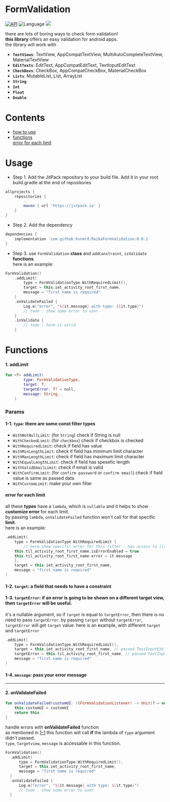 # FormValidation


[![API](https://img.shields.io/badge/API-16%2B-brightgreen.svg?style=flat)](https://android-arsenal.com/api?level=16)
![Language](https://img.shields.io/badge/language-Kotlin-red.svg)
[![](https://jitpack.io/v/hsnmrd/RaikaFormValidation.svg)](https://jitpack.io/#hsnmrd/RaikaFormValidation)

there are lots of boring ways to check form validation!  
**this library** offers an easy validation for android apps.  
the library will work with  
- **```TextViews```**: TextView, AppCompatTextView, MultiAutoCompleteTextView, MaterialTextView
- **```EditTexts```**: EditText, AppCompatEditText, TextInputEditText
- **```CheckBoxs```**: CheckBox, AppCompatCheckBox, MaterialCheckBox
- **```Lists```**: MutableList, List, ArrayList
- **```String```**  
- **```Int```**  
- **```Float```**  
- **```Double```**  

# Contents
- [how to use](https://github.com/hsnmrd/RaikaFormValidation#usage)  
- [functions](https://github.com/hsnmrd/RaikaFormValidation#functions)  
  [error for each limit](https://github.com/hsnmrd/RaikaFormValidation#error-for-each-limit)  


# Usage  

- Step 1. Add the JitPack repository to your build file. Add it in your root build.gradle at the end of repositories  
```groovy
allprojects {
	repositories {
		..
		maven { url 'https://jitpack.io' }
	}
}
```
- Step 2. Add the dependency
```groovy
dependencies {
	implementation 'com.github.hsnmrd:RaikaFormValidation:0.0.1'
}
```  
  
- Step 3. use ```FormValidation``` **class** and ```addConstraint```, ```isValidate``` **functions**.   
  here is an example:
```kotlin
FormValidation()
	.addLimit(
	    type = FormValidationType.WithRequiredLimit(),
	    target = this.iet_activity_root_first_name,
	    message = "first name is required"
	)
	.onValidateFailed {
	    Log.e("error", "${it.message} with type: ${it.type}")
	    // todo : show some error to user
	}
	.isValidate {
	    // todo : form is valid
	}
```
  
  
# Functions  
#### 1. addLimit
```kotlin
fun <T> addLimit(
        type: FormValidationType,
        target: T,
        targetError: T? = null,
        message: String,
    )
```
    

### Params  
#### 1-1. ```type```: there are some const filter types  
- ```WithNotNullLimit```: (for ```String```) check if String is null
- ```WithCheckedLimit```: (for ```checkbox```) check if checkbox is checked
- ```WithRequiredLimit```: check if field has value
- ```WithMinLengthLimit```: check if field has minimum limit character
- ```WithMaxLengthLimit```: check if field has maximum limit character
- ```WithEqualLengthLimit```: check if field has spesefic length
- ```WithValidEmailLimit```: check if email is valid 
- ```WithConfirmLimit```: (for ```confirm password``` or ```confirm email```) check if field value is same as passed data 
- ```WithCustomLimit```: make your own filter


#### error for each limit  
all these **types** have a ```lambda```, which is ```nullable``` and it helps to show **customize error** for each limit.  
by passing ```lambda```, ```onValidateFailed``` function won't call for that specific **limit**.  
here is an example:
```kotlin
.addLimit(
    type = FormValidationType.WithRequiredLimit {
    	// here show specific error for this filter - has access to [it.type] and [it.message] and [it.targetView] 
	this.til_activity_root_first_name.isErrorEnabled = true
	this.til_activity_root_first_name.error = it.message
    },
    target = this.iet_activity_root_first_name,
    message = "first name is required"
)
```  

#### 1-2. ```target```: a field that needs to have a constraint


#### 1-3. ```targetError```: if an error is going to be shown on a different target view, then ```targetError``` will be useful.  
it's a nullable argument, so if ```target``` is equal to ```targetError```, then there is no need to pass ```targetError```. 
by passing ```target``` without ```targetError```, ```targetError``` will get ```target``` value. 
here is an example, with different ```target``` and ```targetError```
```kotlin
.addLimit(
    type = FormValidationType.WithRequiredLimit(),
    target = this.iet_activity_root_first_name, // passed TextInputEditText
    targetError = this.til_activity_root_first_name, // passed TextInputLayout
    message = "first name is required"
)
```  

#### 1-4. ```message```: pass your error message 








----------  
  
  
#### 2. onValidateFailed  
```kotlin
fun onValidateFailed(customUI: ((FormValidationListener) -> Unit)? = null): FormValidation {
	this.customUI = customUI
	return this
}
```
handle errors with **onValidateFailed** function  
as mentioned in [1-1](https://github.com/hsnmrd/RaikaFormValidation#1-1-type-there-are-some-const-filter-types) this function will call **if** the lambda of ```type``` argument didn't passed.  
```type```, ```targetview```, ```message``` is accessable in this function.  
  ```kotlin
  FormValidation()
	.addLimit(
	    type = FormValidationType.WithRequiredLimit(),
	    target = this.iet_activity_root_first_name,
	    message = "first name is required"
	)
	.onValidateFailed {
	    Log.e("error", "${it.message} with type: ${it.type}")
	    // todo : show some error to user
	}
  ```  







